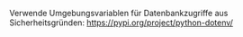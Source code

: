 Verwende Umgebungsvariablen für Datenbankzugriffe aus Sicherheitsgründen:  https://pypi.org/project/python-dotenv/
